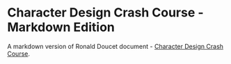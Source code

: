 # Character Design Crash Course - Markdown Edition

A markdown version of Ronald Doucet document - [Character Design Crash Course](https://docs.google.com/document/d/1IgswlDEFUe2owv2XZbeFUJt8_pYLsAxfM2HX3T0-g8Q/edit?usp=sharing).
